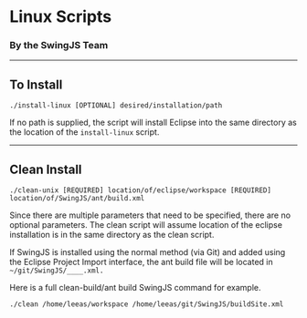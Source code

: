 # Linux Scripts
### By the SwingJS Team

------------
## To Install

```
./install-linux [OPTIONAL] desired/installation/path
```

If no path is supplied, the script will install Eclipse into the same directory as the location of the `install-linux` script.

------------
## Clean Install

```
./clean-unix [REQUIRED] location/of/eclipse/workspace [REQUIRED] location/of/SwingJS/ant/build.xml
```

Since there are multiple parameters that need to be specified, there are no optional parameters. The clean script will assume location of the eclipse installation is in the same directory as the clean script.

If SwingJS is installed using the normal method (via Git) and added using the Eclipse Project Import interface, the ant build file will be located in `~/git/SwingJS/____.xml.`

Here is a full clean-build/ant build SwingJS command for example.
```
./clean /home/leeas/workspace /home/leeas/git/SwingJS/buildSite.xml
```
